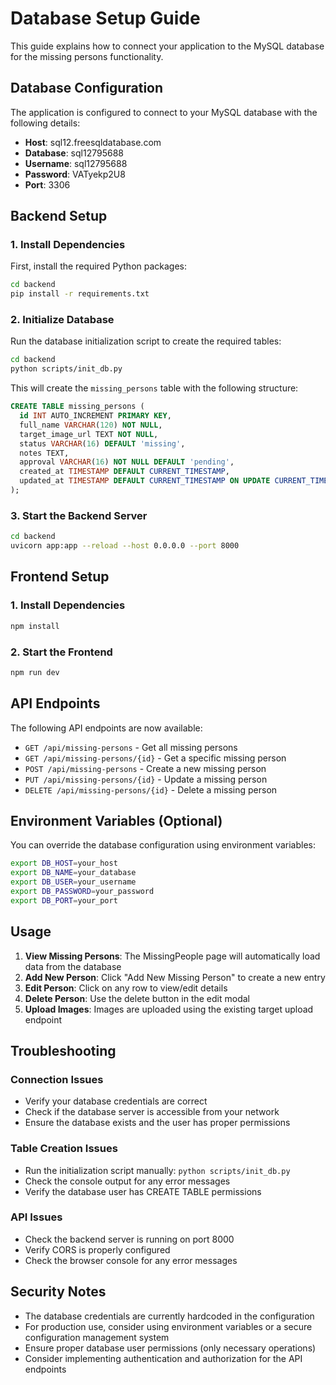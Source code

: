 # Database Setup Guide

This guide explains how to connect your application to the MySQL database for the missing persons functionality.

## Database Configuration

The application is configured to connect to your MySQL database with the following details:

- **Host**: sql12.freesqldatabase.com
- **Database**: sql12795688
- **Username**: sql12795688
- **Password**: VATyekp2U8
- **Port**: 3306

## Backend Setup

### 1. Install Dependencies

First, install the required Python packages:

```bash
cd backend
pip install -r requirements.txt
```

### 2. Initialize Database

Run the database initialization script to create the required tables:

```bash
cd backend
python scripts/init_db.py
```

This will create the `missing_persons` table with the following structure:

```sql
CREATE TABLE missing_persons (
  id INT AUTO_INCREMENT PRIMARY KEY,
  full_name VARCHAR(120) NOT NULL,
  target_image_url TEXT NOT NULL,
  status VARCHAR(16) DEFAULT 'missing',
  notes TEXT,
  approval VARCHAR(16) NOT NULL DEFAULT 'pending',
  created_at TIMESTAMP DEFAULT CURRENT_TIMESTAMP,
  updated_at TIMESTAMP DEFAULT CURRENT_TIMESTAMP ON UPDATE CURRENT_TIMESTAMP
);
```

### 3. Start the Backend Server

```bash
cd backend
uvicorn app:app --reload --host 0.0.0.0 --port 8000
```

## Frontend Setup

### 1. Install Dependencies

```bash
npm install
```

### 2. Start the Frontend

```bash
npm run dev
```

## API Endpoints

The following API endpoints are now available:

- `GET /api/missing-persons` - Get all missing persons
- `GET /api/missing-persons/{id}` - Get a specific missing person
- `POST /api/missing-persons` - Create a new missing person
- `PUT /api/missing-persons/{id}` - Update a missing person
- `DELETE /api/missing-persons/{id}` - Delete a missing person

## Environment Variables (Optional)

You can override the database configuration using environment variables:

```bash
export DB_HOST=your_host
export DB_NAME=your_database
export DB_USER=your_username
export DB_PASSWORD=your_password
export DB_PORT=your_port
```

## Usage

1. **View Missing Persons**: The MissingPeople page will automatically load data from the database
2. **Add New Person**: Click "Add New Missing Person" to create a new entry
3. **Edit Person**: Click on any row to view/edit details
4. **Delete Person**: Use the delete button in the edit modal
5. **Upload Images**: Images are uploaded using the existing target upload endpoint

## Troubleshooting

### Connection Issues
- Verify your database credentials are correct
- Check if the database server is accessible from your network
- Ensure the database exists and the user has proper permissions

### Table Creation Issues
- Run the initialization script manually: `python scripts/init_db.py`
- Check the console output for any error messages
- Verify the database user has CREATE TABLE permissions

### API Issues
- Check the backend server is running on port 8000
- Verify CORS is properly configured
- Check the browser console for any error messages

## Security Notes

- The database credentials are currently hardcoded in the configuration
- For production use, consider using environment variables or a secure configuration management system
- Ensure proper database user permissions (only necessary operations)
- Consider implementing authentication and authorization for the API endpoints
